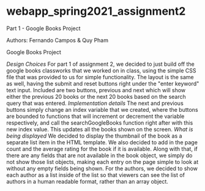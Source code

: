 # webapp_spring2021_assignment2

Part 1 - Google Books Project

Authors: Fernando Campos & Quy Pham

Google Books Project

*Design Choices*
For part 1 of assignment 2, we decided to just build off the google books classworks that we worked on in class, using the simple CSS
file that was provided to us for simple functionality. The layout is the same as well, having the submit and reset buttons right under
the "enter keyword" text input. Included are two buttons, previous and next which will show either the previous 20 books or the next
20 books based on the search query that was entered. 
*Implementation details*
The next and previous buttons simply change an index variable that we created, where the buttons are bounded to functions that will increment
or decrement the variable respectively, and call the searchGoogleBooks function right after with this new index value. This updates all the 
books shown on the screen. 
*What is being displayed*
We decided to display the thumbnail of the book as a separate list item in the HTML template. We also decided to add in the page count and the average
rating for the book if it is available. Along with that, if there are any fields that are not available in the book object, we simply do not show
those list objects, making each entry on the page simple to look at without any empty fields being shown. For the authors, we decided to show each author
as a list inside of the list so that viewers can see the list of authors in a human readable format, rather than an array object. 
